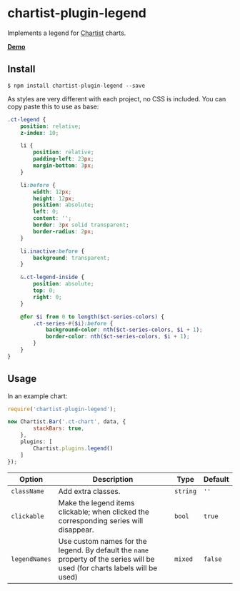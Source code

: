 # chartist-plugin-legend

Implements a legend for [Chartist](https://github.com/gionkunz/chartist-js) charts.

**[Demo](https://codeyellowbv.github.io/chartist-plugin-legend/)**

## Install

```
$ npm install chartist-plugin-legend --save
```

As styles are very different with each project, no CSS is included. You can copy paste this to use as base:

```scss
.ct-legend {
    position: relative;
    z-index: 10;

    li {
        position: relative;
        padding-left: 23px;
        margin-bottom: 3px;
    }

    li:before {
        width: 12px;
        height: 12px;
        position: absolute;
        left: 0;
        content: '';
        border: 3px solid transparent;
        border-radius: 2px;
    }

    li.inactive:before {
        background: transparent;
    }

    &.ct-legend-inside {
        position: absolute;
        top: 0;
        right: 0;
    }

    @for $i from 0 to length($ct-series-colors) {
        .ct-series-#{$i}:before {
            background-color: nth($ct-series-colors, $i + 1);
            border-color: nth($ct-series-colors, $i + 1);
        }
    }
}
```

## Usage

In an example chart:

```js
require('chartist-plugin-legend');

new Chartist.Bar('.ct-chart', data, {
        stackBars: true,
    },
    plugins: [
        Chartist.plugins.legend()
    ]
});
```

| __Option__ | __Description__ | __Type__ | __Default__ |
| ---        | ---             | ---      | ---         |
| `className` | Add extra classes. | `string` | `''` |
| `clickable` | Make the legend items clickable; when clicked the corresponding series will disappear. | `bool` | `true` |
| `legendNames` | Use custom names for the legend. By default the `name` property of the series will be used (for charts labels will be used) | `mixed` | `false` |
